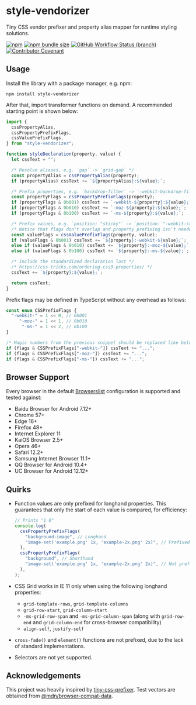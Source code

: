 # style-vendorizer

Tiny CSS vendor prefixer and property alias mapper for runtime styling solutions.

[![npm](https://img.shields.io/npm/v/style-vendorizer)](https://www.npmjs.com/package/style-vendorizer)
[![npm bundle size](https://img.shields.io/bundlephobia/minzip/style-vendorizer)](https://bundlephobia.com/package/style-vendorizer)
[![GitHub Workflow Status (branch)](https://img.shields.io/github/workflow/status/kripod/style-vendorizer/CI/main)](https://github.com/kripod/style-vendorizer/actions/workflows/ci.yaml)
[![Contributor Covenant](https://img.shields.io/badge/Contributor%20Covenant-2.1-4baaaa.svg)](./CODE_OF_CONDUCT.md)

## Usage

Install the library with a package manager, e.g. npm:

```shell
npm install style-vendorizer
```

After that, import transformer functions on demand. A recommended starting point is shown below:

```js
import {
  cssPropertyAlias,
  cssPropertyPrefixFlags,
  cssValuePrefixFlags,
} from "style-vendorizer";

function styleDeclaration(property, value) {
  let cssText = "";

  /* Resolve aliases, e.g. `gap` -> `grid-gap` */
  const propertyAlias = cssPropertyAlias(property);
  if (propertyAlias) cssText += `${propertyAlias}:${value};`;

  /* Prefix properties, e.g. `backdrop-filter` -> `-webkit-backdrop-filter` */
  const propertyFlags = cssPropertyPrefixFlags(property);
  if (propertyFlags & 0b001) cssText += `-webkit-${property}:${value};`;
  if (propertyFlags & 0b010) cssText += `-moz-${property}:${value};`;
  if (propertyFlags & 0b100) cssText += `-ms-${property}:${value};`;

  /* Prefix values, e.g. `position: "sticky"` -> `position: "-webkit-sticky"` */
  /* Notice that flags don't overlap and property prefixing isn't needed here */
  const valueFlags = cssValuePrefixFlags(property, value);
  if (valueFlags & 0b001) cssText += `${property}:-webkit-${value};`;
  else if (valueFlags & 0b010) cssText += `${property}:-moz-${value};`;
  else if (valueFlags & 0b100) cssText += `${property}:-ms-${value};`;

  /* Include the standardized declaration last */
  /* https://css-tricks.com/ordering-css3-properties/ */
  cssText += `${property}:${value};`;

  return cssText;
}
```

Prefix flags may be defined in TypeScript without any overhead as follows:

<!-- prettier-ignore-start -->

```ts
const enum CSSPrefixFlags {
  "-webkit-" = 1 << 0, // 0b001
     "-moz-" = 1 << 1, // 0b010
      "-ms-" = 1 << 2, // 0b100
}

/* Magic numbers from the previous snippet should be replaced like below: */
if (flags & CSSPrefixFlags["-webkit-"]) cssText += "...";
if (flags & CSSPrefixFlags["-moz-"]) cssText += "...";
if (flags & CSSPrefixFlags["-ms-"]) cssText += "...";
```

<!-- prettier-ignore-end -->

## Browser Support

Every browser in the default [Browserslist](https://github.com/browserslist/browserslist) configuration is supported and tested against:

- Baidu Browser for Android 7.12+
- Chrome 57+
- Edge 16+
- Firefox 48+
- Internet Explorer 11
- KaiOS Browser 2.5+
- Opera 46+
- Safari 12.2+
- Samsung Internet Browser 11.1+
- QQ Browser for Android 10.4+
- UC Browser for Android 12.12+

## Quirks

- Function values are only prefixed for longhand properties. This guarantees that only the start of each value is compared, for efficiency:

  ```js
  // Prints "1 0"
  console.log(
    cssPropertyPrefixFlags(
      "background-image", // Longhand
      "image-set('example.png' 1x, 'example-2x.png' 2x)", // Prefixed
    ),
    cssPropertyPrefixFlags(
      "background", // Shorthand
      "image-set('example.png' 1x, 'example-2x.png' 2x)", // Not prefixed
    ),
  );
  ```

- CSS Grid works in IE 11 only when using the following longhand properties:
  - `grid-template-rows`, `grid-template-columns`
  - `grid-row-start`, `grid-column-start`
  - `-ms-grid-row-span` and `-ms-grid-column-span` (along with `grid-row-end` and `grid-column-end` for cross-browser compatibility)
  - `align-self`, `justify-self`
- `cross-fade()` and `element()` functions are not prefixed, due to the lack of standard implementations.
- Selectors are not yet supported.

## Acknowledgements

This project was heavily inspired by [tiny-css-prefixer](https://github.com/kitten/tiny-css-prefixer). Test vectors are obtained from [@mdn/browser-compat-data](https://github.com/mdn/browser-compat-data).
